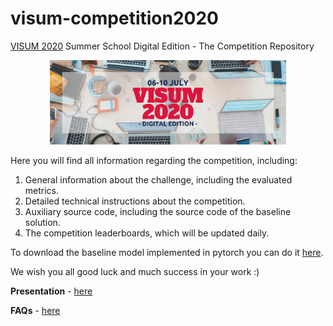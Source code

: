 # visum-competition2020
[VISUM 2020](http://visum.inesctec.pt) Summer School Digital Edition - The Competition Repository 

<p align="center">
  <img src='materials/banner_digital edition.png', width="75%">
</p>

Here you will find all information regarding the competition, including:

1. General information about the challenge, including the evaluated metrics.
2. Detailed technical instructions about the competition.
3. Auxiliary source code, including the source code of the baseline solution.
4. The competition leaderboards, which will be updated daily.

To download the baseline model implemented in pytorch you can do it [here](https://drive.google.com/file/d/1Egx0t5bWMLvcHpLYP5HqptRyCh1Mj_S-/view?usp=sharing).

We wish you all good luck and much success in your work :)

**Presentation** - [here](https://github.com/visum-summerschool/visum-competition2020/blob/master/materials/project%20presentation.pdf)

**FAQs** - [here](https://github.com/visum-summerschool/visum-competition2020/blob/master/materials/FAQs-amd-ImportantInfor.pdf)
